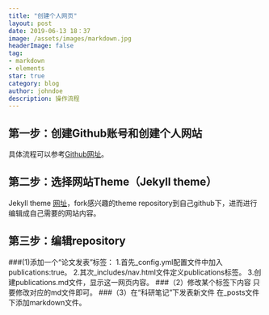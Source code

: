 ```yaml
---
title: "创建个人网页"
layout: post
date: 2019-06-13 18：37
image: /assets/images/markdown.jpg
headerImage: false
tag:
- markdown
- elements
star: true
category: blog
author: johndoe
description: 操作流程
---
```


## 第一步：创建Github账号和创建个人网站

具体流程可以参考[Github网址](https://pages.github.com/)。



## 第二步：选择网站Theme（Jekyll theme）

Jekyll theme [网址](http://jekyllthemes.org/)，fork感兴趣的theme repository到自己github下，进而进行编辑成自己需要的网站内容。

## 第三步：编辑repository

###(1)添加一个“论文发表”标签：
1.首先_config.yml配置文件中加入publications:true。
2.其次_includes/nav.html文件定义publications标签。
3.创建publications.md文件，显示这一网页内容。
###（2）修改某个标签下内容
只要修改对应的md文件即可。
###（3）在“科研笔记”下发表新文件
在_posts文件下添加markdown文件。


